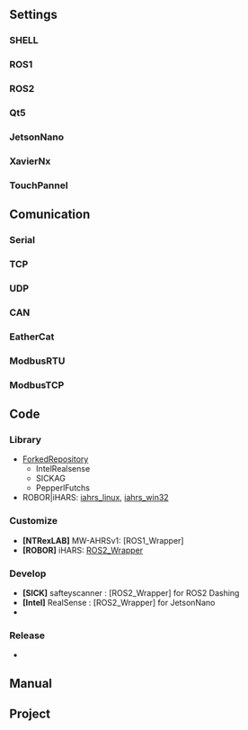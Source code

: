 ## Settings
### SHELL
### ROS1
### ROS2
### Qt5
### JetsonNano
### XavierNx
### TouchPannel
## Comunication
### Serial
### TCP
### UDP
### CAN
### EatherCat
### ModbusRTU
### ModbusTCP
## Code
### Library
* [ForkedRepository](https://github.com/WannaSleep3254/ForkedRepository)
  * IntelRealsense
  * SICKAG
  * PepperlFutchs
* ROBOR|iHARS: [iahrs_linux](https://github.com/page365/iahrs_linux), [iahrs_win32](https://github.com/page365/iahrs_win32)
### Customize
* **[NTRexLAB]** MW-AHRSv1: [ROS1_Wrapper]
* **[ROBOR]** iHARS: [ROS2_Wrapper](https://github.com/WannaSleep3254/iAHRS_ros2)

### Develop
* **[SICK]** safteyscanner : [ROS2_Wrapper] for ROS2 Dashing
* **[Intel]** RealSense : [ROS2_Wrapper] for JetsonNano
* 
### Release
*

## Manual


## Project
